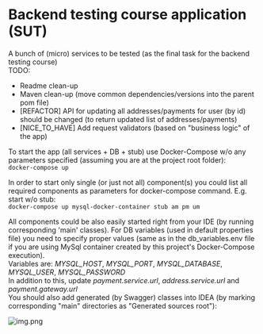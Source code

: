 # Backend testing course application (SUT)

A bunch of (micro) services to be tested (as the final task for the backend testing course)\
TODO:
- Readme clean-up
- Maven clean-up (move common dependencies/versions into the parent pom file)
- [REFACTOR] API for updating all addresses/payments for user (by id) should be changed (to return updated list of addresses/payments)
- [NICE_TO_HAVE] Add request validators (based on "business logic" of the app)


To start the app (all services + DB + stub) use Docker-Compose w/o any parameters specified 
(assuming you are at the project root folder):\
```docker-compose up```

In order to start only single (or just not all) component(s) you could list all required 
components as parameters for docker-compose command. E.g. start w/o stub:\
```docker-compose up mysql-docker-container stub am pm um```

All components could be also easily started right from your IDE 
(by running corresponding 'main' classes). For DB variables (used in default properties file) 
you need to specify proper values (same as in the db_variables.env file if you are using MySql container created 
by this project's Docker-Compose execution).\
Variables are: *MYSQL_HOST*, *MYSQL_PORT*, *MYSQL_DATABASE*, *MYSQL_USER*, *MYSQL_PASSWORD*\
In addition to this, update *payment.service.url*, *address.service.url* and *payment.gateway.url*\
You should also add generated (by Swagger) classes into IDEA 
(by marking corresponding "main" directories as "Generated sources root"):

![img.png](img.png)

